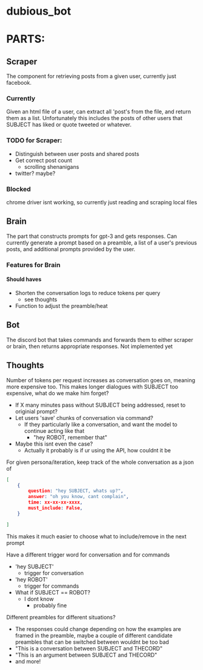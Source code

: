 # dubious_bot

# PARTS:

## Scraper

The component for retrieving posts from a given user, currently just facebook.

### Currently

Given an html file of a user, can extract all 'post's from the file, and return them as a list. Unfortunately this includes the posts of other users that SUBJECT has liked or quote tweeted or whatever.

### TODO for Scraper:
- Distinguish between user posts and shared posts
- Get correct post count
  - scrolling shenanigans
- twitter? maybe?

### Blocked

chrome driver isnt working, so currently just reading and scraping local files


## Brain

The part that constructs prompts for gpt-3 and gets responses.
Can currently generate a prompt based on a preamble, a list of a user's previous posts,
and additional prompts provided by the user.

### Features for Brain

#### Should haves
- Shorten the conversation logs to reduce tokens per query
  - see thoughts
- Function to adjust the preamble/heat

## Bot

The discord bot that takes commands and forwards them to either scraper or brain, then returns appropriate responses. Not implemented yet

## Thoughts

Number of tokens per request increases as conversation goes on, meaning more expensive too.
This makes longer dialogues with SUBJECT too expensive, what do we make him forget?
- If X many minutes pass without SUBJECT being addressed, reset to originial prompt?
- Let users 'save' chunks of conversation via command?
  - If they particularly like a conversation, and want the model to continue acting like that
    - "hey ROBOT, remember that"
- Maybe this isnt even the case?
  - Actually it probably is if ur using the API, how couldnt it be

For given persona/iteration, keep track of the whole conversation as a json of
```json
[
    {
        question: "hey SUBJECT, whats up?",
        answer: "oh you know, cant complain",
        time: xx-xx-xx-xxxx,
        must_include: False,
    }

]
```
This makes it much easier to choose what to include/remove in the next prompt  

  

Have a different trigger word for conversation and for commands
- 'hey SUBJECT'
  - trigger for conversation
- 'hey ROBOT'
  - trigger for commands
- What if SUBJECT == ROBOT?
  - I dont know
    - probably fine

Different preambles for different situations?
- The responses could change depending on how the examples are framed in the preamble, maybe a couple of different candidate preambles that can be switched between wouldnt be too bad
- "This is a conversation between SUBJECT and THECORD"
- "This is an argument between SUBJECT and THECORD"
- and more!

